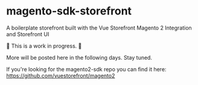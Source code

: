 # magento-sdk-storefront
A boilerplate storefront built with the Vue Storefront Magento 2 Integration and Storefront UI

🚧 This is a work in progress. 🚧

More will be posted here in the following days. Stay tuned. 

If you're looking for the magento2-sdk repo you can find it here: https://github.com/vuestorefront/magento2
